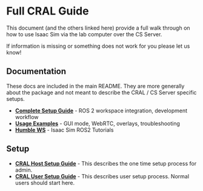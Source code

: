 # Full CRAL Guide
This document (and the others linked here) provide a full walk through on how to use Isaac Sim via the lab computer over the CS Server.

If information is missing or something does not work for you please let us know!

## Documentation
These docs are included in the main README. They are more generally about the package and not meant to describe the CRAL / CS Server specific setups.
- **[Complete Setup Guide](/docs/host_setup.md)** - ROS 2 workspace integration, development workflow
- **[Usage Examples](/docs/usage.md)** - GUI mode, WebRTC, overlays, troubleshooting
- **[Humble WS](/docs/Isaac_Sim_humble_ws.md)** - Isaac Sim ROS2 Tutorials

## Setup
- **[CRAL Host Setup Guide](/docs/full_CRAL_guide/cral_host_setup.md)** - This describes the one time setup process for admin.
- **[CRAL User Setup Guide](/docs/full_CRAL_guide/cral_user_setup.md)** - This describes user setup process. Normal users should start here.

